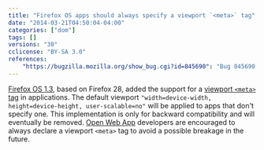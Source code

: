 ```yaml
---
title: "Firefox OS apps should always specify a viewport `<meta>` tag"
date: "2014-03-21T04:50:04-04:00"
categories: ["dom"]
tags: []
versions: "30"
cclicense: "BY-SA 3.0"
references:
    "https://bugzilla.mozilla.org/show_bug.cgi?id=845690": "Bug 845690 – Support meta viewport in Firefox OS apps"
---
```

[Firefox OS 1.3](https://developer.mozilla.org/en-US/Firefox_OS/Releases/1.3), based on Firefox 28, added the support for a [viewport `<meta>` tag](https://developer.mozilla.org/en-US/docs/Mozilla/Mobile/Viewport_meta_tag) in applications. The default viewport `"width=device-width, height=device-height, user-scalable=no"` will be applied to apps that don't specify one. This implementation is only for backward compatibility and will eventually be removed. [Open Web App](https://developer.mozilla.org/en-US/Apps/Quickstart/Build/Intro_to_open_web_apps) developers are encouraged to always declare a viewport `<meta>` tag to avoid a possible breakage in the future.
